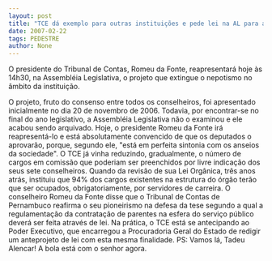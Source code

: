 ```yaml
---
layout: post
title: "TCE dá exemplo para outras instituições e pede lei na AL para acabar com nepotismo no âmbito da instituição"
date: 2007-02-22
tags: PEDESTRE
author: None
---
```


O presidente do Tribunal de Contas, Romeu da Fonte, reapresentará hoje às 14h30, na Assembléia Legislativa, o projeto que extingue o nepotismo no âmbito da instituição.

O projeto, fruto do consenso entre todos os conselheiros, foi apresentado inicialmente no dia 20 de novembro de 2006. Todavia, por encontrar-se no final do ano legislativo, a Assembléia Legislativa não o examinou e ele acabou sendo arquivado. 
Hoje, o presidente Romeu da Fonte irá reapresentá-lo e está absolutamente convencido de que os deputados o aprovarão, porque, segundo ele, \"está em perfeita sintonia com os anseios da sociedade\".
O TCE já vinha reduzindo, gradualmente, o número de cargos em comissão que poderiam ser preenchidos por livre indicação dos seus sete conselheiros.
Quando da revisão de sua Lei Orgânica, três anos atrás, instituiu que 94% dos cargos existentes na estrutura do órgão terão que ser ocupados, obrigatoriamente, por servidores de carreira.
O conselheiro Romeu da Fonte disse que o Tribunal de Contas de Pernambuco reafirma o seu pioneirismo na defesa da tese
segundo a qual a regulamentação da contratação de parentes na esfera do serviço público deverá ser feita através de lei.
Na prática, o TCE está se antecipando ao Poder Executivo, que encarregou a Procuradoria Geral do Estado de redigir um anteprojeto de lei com esta mesma finalidade. 
PS: Vamos lá, Tadeu Alencar! A bola está com o senhor agora. 